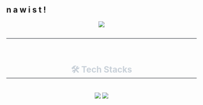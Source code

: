 ## n   a  w i s  t   !

<div align= "center">
    <img src="https://capsule-render.vercel.app/api?type=Venom&color=3d6691&height=180&text=👋%20Hi,%20I'm%20Nawist&animation=scaleIn&fontColor=e6f1f7&fontSize=70" />
    </div>
    <h2 style="border-bottom: 1px solid #21262d; color: #c9d1d9;">  </h2> <br> 
    <div style="font-weight: 700; font-size: 15px; text-align: center; color: #c9d1d9;">
    <h2 style="border-bottom: 1px solid #21262d; color: #c9d1d9;"> 🛠️ Tech Stacks </h2> <br> 
    <div style="margin: 0 auto; text-align: center;" align= "center">
        <img src="https://img.shields.io/badge/HTML5-E34F26?style=for-the-badge&logo=HTML5&logoColor=white">
        <img src="https://img.shields.io/badge/Markdown-000000?style=flat&logo=markdown&logoColor=white">
          </div>
    </div>
